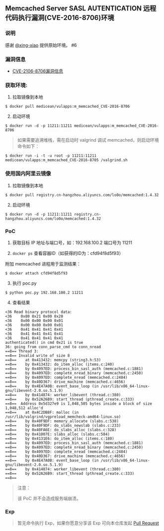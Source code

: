 ## Memcached Server SASL AUTENTICATION 远程代码执行漏洞(CVE-2016-8706)环境

### 说明

 感谢 [@xing-xiao](https://github.com/xing-xiao) 提供原始环境。 #6

### 漏洞信息

* [CVE-2106-8706漏洞信息](http://www.talosintelligence.com/reports/TALOS-2016-0221/)

### 获取环境:

1. 拉取镜像到本地

 ```
$ docker pull medicean/vulapps:m_memcached_CVE-2016-8706
 ```

2. 启动环境

 ```
$ docker run -d -p 11211:11211 medicean/vulapps:m_memcached_CVE-2016-8706
 ```

 > 如果需要追溯堆栈，需在启动时 valgrind 调试 memcached，则启动环境命令如下：

 ```
$ docker run -i -t -u root -p 11211:11211 medicean/vulapps:m_memcached_CVE-2016-8705 /valgrind.sh
 ```

### 使用国内阿里云镜像

1. 拉取镜像到本地

 ```
$ docker pull registry.cn-hangzhou.aliyuncs.com/lo0o/memcached:1.4.32
 ```

2. 启动环境

 ```
$ docker run -d -p 11211:11211 registry.cn-hangzhou.aliyuncs.com/lo0o/memcached:1.4.32
 ```

### PoC

1. 获取目标 IP 地址与端口号，如：192.168.100.2 端口号为 11211

2. `docker ps` 查看容器ID（如获得的ID为：cfd94f8d5f93）

  附加 memcached 进程用于监测结果：

 ```
$ docker attach cfd94f8d5f93
 ```

3. 执行 poc.py

```
$ python poc.py 192.168.100.2 11211
```

4. 查看结果

```
<36 Read binary protocol data:
<36    0x80 0x21 0x00 0x20
<36    0x00 0x00 0x00 0x01
<36    0x00 0x00 0x00 0x01
<36    0x41 0x41 0x41 0x41
<36    0x41 0x41 0x41 0x41
<36    0x41 0x41 0x41 0x41
authenticated() in cmd 0x21 is true
36: going from conn_parse_cmd to conn_nread
==8== Thread 3:
==8== Invalid write of size 8
==8==    at 0x413432: memcpy (string3.h:53)
==8==    by 0x413432: do_item_alloc (items.c:240)
==8==    by 0x4097ED: process_bin_sasl_auth (memcached.c:1881)
==8==    by 0x4097ED: complete_nread_binary (memcached.c:2450)
==8==    by 0x4097ED: complete_nread (memcached.c:2484)
==8==    by 0x40D367: drive_machine (memcached.c:4656)
==8==    by 0x4E47A0B: event_base_loop (in /usr/lib/x86_64-linux-gnu/libevent-2.0.so.5.1.9)
==8==    by 0x414874: worker_libevent (thread.c:380)
==8==    by 0x52A26B9: start_thread (pthread_create.c:333)
==8==  Address 0x5d327e9 is 1,048,505 bytes inside a block of size 1,048,512 alloc'd
==8==    at 0x4C2DB8F: malloc (in /usr/lib/valgrind/vgpreload_memcheck-amd64-linux.so)
==8==    by 0x40F9DF: memory_allocate (slabs.c:538)
==8==    by 0x40F9DF: do_slabs_newslab (slabs.c:233)
==8==    by 0x40FA6E: do_slabs_alloc (slabs.c:328)
==8==    by 0x41007E: slabs_alloc (slabs.c:584)
==8==    by 0x4131E6: do_item_alloc (items.c:180)
==8==    by 0x4097ED: process_bin_sasl_auth (memcached.c:1881)
==8==    by 0x4097ED: complete_nread_binary (memcached.c:2450)
==8==    by 0x4097ED: complete_nread (memcached.c:2484)
==8==    by 0x40D367: drive_machine (memcached.c:4656)
==8==    by 0x4E47A0B: event_base_loop (in /usr/lib/x86_64-linux-gnu/libevent-2.0.so.5.1.9)
==8==    by 0x414874: worker_libevent (thread.c:380)
==8==    by 0x52A26B9: start_thread (pthread_create.c:333)
==8==
```

> 注意：
>
> 该 PoC 并不会造成服务端崩溃。

### Exp

> 暂无命令执行 Exp，如果你愿意分享该 Exp 可向本仓库发起 [Pull Request](https://github.com/Medicean/VulApps/compare)

